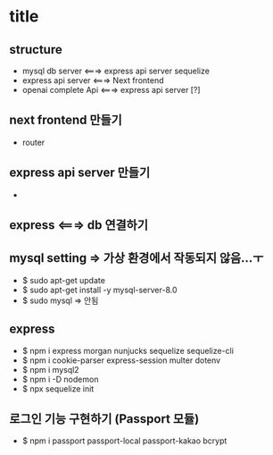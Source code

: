 # title

## structure

- mysql db server <===> express api server sequelize
- express api server <===> Next frontend
- openai complete Api <===> express api server [?]

## next frontend 만들기

- router

## express api server 만들기

- 

## express <===> db 연결하기

## mysql setting => 가상 환경에서 작동되지 않음...ㅜ

- $ sudo apt-get update
- $ sudo apt-get install -y mysql-server-8.0
- $ sudo mysql => 안됨

## express

- $ npm i express morgan nunjucks sequelize sequelize-cli
- $ npm i cookie-parser express-session multer dotenv
- $ npm i mysql2
- $ npm i -D nodemon
- $ npx sequelize init

## 로그인 기능 구현하기 (Passport 모듈)

- $ npm i passport passport-local passport-kakao bcrypt